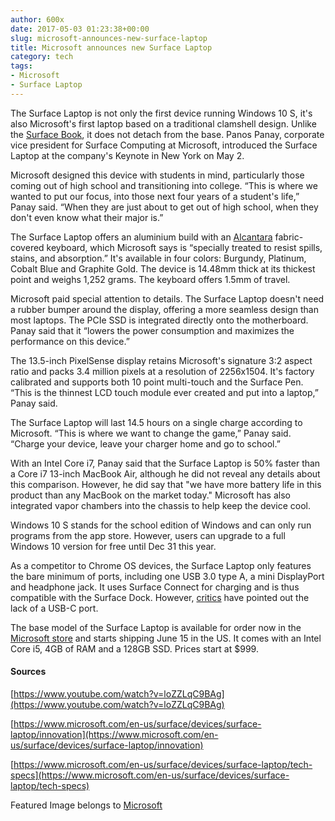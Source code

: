 ```yaml
---
author: 600x
date: 2017-05-03 01:23:38+00:00
slug: microsoft-announces-new-surface-laptop
title: Microsoft announces new Surface Laptop
category: tech
tags:
- Microsoft
- Surface Laptop
---
```

The Surface Laptop is not only the first device running Windows 10 S, it's also Microsoft's first laptop based on a traditional clamshell design. Unlike the [Surface Book](https://www.youtube.com/watch?v=XVfOe5mFbAE), it does not detach from the base. Panos Panay, corporate vice president for Surface Computing at Microsoft, introduced the Surface Laptop at the company's Keynote in New York on May 2.

Microsoft designed this device with students in mind, particularly those coming out of high school and transitioning into college. “This is where we wanted to put our focus, into those next four years of a student's life,” Panay said. “When they are just about to get out of high school, when they don't even know what their major is.”

The Surface Laptop offers an aluminium build with an [Alcantara](http://www.alcantara.com/en/index.do) fabric-covered keyboard, which Microsoft says is “specially treated to resist spills, stains, and absorption.” It's available in four colors: Burgundy, Platinum, Cobalt Blue and Graphite Gold. The device is 14.48mm thick at its thickest point and weighs 1,252 grams. The keyboard offers 1.5mm of travel.

Microsoft paid special attention to details. The Surface Laptop doesn't need a rubber bumper around the display, offering a more seamless design than most laptops. The PCIe SSD is integrated directly onto the motherboard. Panay said that it “lowers the power consumption and maximizes the performance on this device.”

The 13.5-inch PixelSense display retains Microsoft's signature 3:2 aspect ratio and packs 3.4 million pixels at a resolution of 2256x1504. It's factory calibrated and supports both 10 point multi-touch and the Surface Pen. “This is the thinnest LCD touch module ever created and put into a laptop,” Panay said.

The Surface Laptop will last 14.5 hours on a single charge according to Microsoft. “This is where we want to change the game,” Panay said. “Charge your device, leave your charger home and go to school.”

With an Intel Core i7, Panay said that the Surface Laptop is 50% faster than a Core i7 13-inch MacBook Air, although he did not reveal any details about this comparison. However, he did say that "we have more battery life in this product than any MacBook on the market today." Microsoft has also integrated vapor chambers into the chassis to help keep the device cool.

Windows 10 S stands for the school edition of Windows and can only run programs from the app store. However, users can upgrade to a full Windows 10 version for free until Dec 31 this year.

As a competitor to Chrome OS devices, the Surface Laptop only features the bare minimum of ports, including one USB 3.0 type A, a mini DisplayPort and headphone jack. It uses Surface Connect for charging and is thus compatible with the Surface Dock. However, [critics](https://twitter.com/73steven/status/859454753511804929) have pointed out the lack of a USB-C port.

The base model of the Surface Laptop is available for order now in the [Microsoft store](https://www.microsoftstore.com/store/msusa/en_US/pdp/productID.5102691100?VID=5102691200/config.true) and starts shipping June 15 in the US. It comes with an Intel Core i5, 4GB of RAM and a 128GB SSD. Prices start at $999.




#### Sources


[https://www.youtube.com/watch?v=loZZLqC9BAg](https://www.youtube.com/watch?v=loZZLqC9BAg)

[https://www.microsoft.com/en-us/surface/devices/surface-laptop/innovation](https://www.microsoft.com/en-us/surface/devices/surface-laptop/innovation)

[https://www.microsoft.com/en-us/surface/devices/surface-laptop/tech-specs](https://www.microsoft.com/en-us/surface/devices/surface-laptop/tech-specs)

Featured Image belongs to [Microsoft](https://dri1.img.digitalrivercontent.net/Storefront/Company/msintl/images/English/en-INTL-Surf-Lynx-000-0001/PDP/en-INTL-PDP-SurfA-Lynx-000-0001-F4-desktop.jpg)
